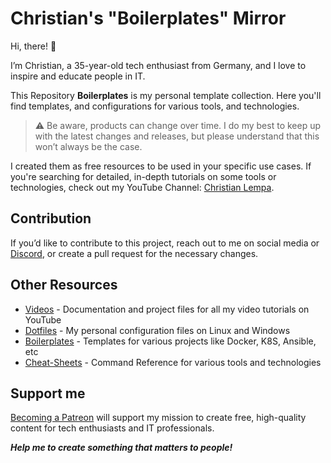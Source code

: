 # Christian's "Boilerplates" Mirror

Hi, there! 👋

I’m Christian, a 35-year-old tech enthusiast from Germany, and I love to inspire and educate people in IT.

This Repository **Boilerplates** is my personal template collection. Here you'll find templates, and configurations for various tools, and technologies. 

> :warning: Be aware, products can change over time. I do my best to keep up with the latest changes and releases, but please understand that this won’t always be the case.

I created them as free resources to be used in your specific use cases. If you're searching for detailed, in-depth tutorials on some tools or technologies, check out my YouTube Channel: [Christian Lempa](https://www.youtube.com/channel/UCZNhwA1B5YqiY1nLzmM0ZRg).

## Contribution

If you’d like to contribute to this project, reach out to me on social media or [Discord](https://discord.gg/bz2SN7d), or create a pull request for the necessary changes.

## Other Resources

- [Videos](https://github.com/christianlempa/videos) - Documentation and project files for all my video tutorials on YouTube
- [Dotfiles](https://github.com/christianlempa/dotfiles) - My personal configuration files on Linux and Windows
- [Boilerplates](https://github.com/christianlempa/boilerplates) - Templates for various projects like Docker, K8S, Ansible, etc
- [Cheat-Sheets](https://github.com/christianlempa/cheat-sheets) - Command Reference for various tools and technologies

## Support me

[Becoming a Patreon](https://www.patreon.com/christianlempa) will support my mission to create free, high-quality content for tech enthusiasts and IT professionals.

***Help me to create something that matters to people!***
